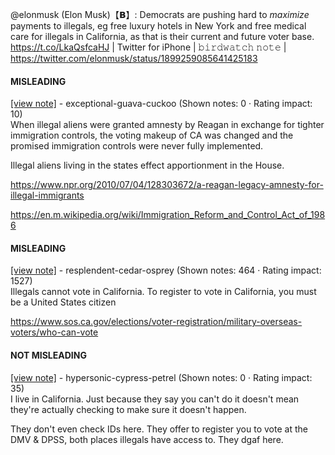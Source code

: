 @elonmusk (Elon Musk)【𝗕】: Democrats are pushing hard to *maximize* payments to illegals, eg free luxury hotels in New York and free medical care for illegals in California, as that is their current and future voter base. https://t.co/LkaQsfcaHJ | Twitter for iPhone | 𝚋𝚒𝚛𝚍𝚠𝚊𝚝𝚌𝚑 𝚗𝚘𝚝𝚎 | https://twitter.com/elonmusk/status/1899259085641425183

#### MISLEADING

[[view note]](https://x.com/i/birdwatch/n/1899313083182412111) - exceptional-guava-cuckoo (Shown notes: 0 · Rating impact: 10)\
When illegal aliens were granted amnesty by Reagan in exchange for tighter immigration controls, the voting makeup of CA was changed and the promised immigration controls were never fully implemented.

Illegal aliens living in the states effect apportionment in the House.

https://www.npr.org/2010/07/04/128303672/a-reagan-legacy-amnesty-for-illegal-immigrants

https://en.m.wikipedia.org/wiki/Immigration_Reform_and_Control_Act_of_1986

#### MISLEADING

[[view note]](https://x.com/i/birdwatch/n/1899297807279812953) - resplendent-cedar-osprey (Shown notes: 464 · Rating impact: 1527)\
Illegals cannot vote in California. To register to vote in California, you must be a United States citizen

https://www.sos.ca.gov/elections/voter-registration/military-overseas-voters/who-can-vote

#### NOT MISLEADING

[[view note]](https://x.com/i/birdwatch/n/1899325350800429166) - hypersonic-cypress-petrel (Shown notes: 0 · Rating impact: 35)\
I live in California. Just because they say you can't do it doesn't mean they're actually checking to make sure it doesn't happen.

They don't even check IDs here.  They offer to register you to vote at the DMV & DPSS, both places illegals have access to. They dgaf here.
